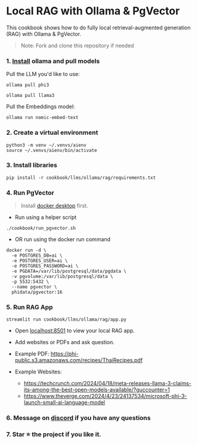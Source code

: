 # Local RAG with Ollama & PgVector

This cookbook shows how to do fully local retrieval-augmented generation (RAG) with Ollama & PgVector.

> Note: Fork and clone this repository if needed

### 1. [Install](https://github.com/ollama/ollama?tab=readme-ov-file#macos) ollama and pull models

Pull the LLM you'd like to use:

```shell
ollama pull phi3

ollama pull llama3
```

Pull the Embeddings model:

```shell
ollama run nomic-embed-text
```

### 2. Create a virtual environment

```shell
python3 -m venv ~/.venvs/aienv
source ~/.venvs/aienv/bin/activate
```

### 3. Install libraries

```shell
pip install -r cookbook/llms/ollama/rag/requirements.txt
```

### 4. Run PgVector

> Install [docker desktop](https://docs.docker.com/desktop/install/mac-install/) first.

- Run using a helper script

```shell
./cookbook/run_pgvector.sh
```

- OR run using the docker run command

```shell
docker run -d \
  -e POSTGRES_DB=ai \
  -e POSTGRES_USER=ai \
  -e POSTGRES_PASSWORD=ai \
  -e PGDATA=/var/lib/postgresql/data/pgdata \
  -v pgvolume:/var/lib/postgresql/data \
  -p 5532:5432 \
  --name pgvector \
  phidata/pgvector:16
```

### 5. Run RAG App

```shell
streamlit run cookbook/llms/ollama/rag/app.py
```

- Open [localhost:8501](http://localhost:8501) to view your local RAG app.

- Add websites or PDFs and ask question.
- Example PDF: https://phi-public.s3.amazonaws.com/recipes/ThaiRecipes.pdf
- Example Websites:
  - https://techcrunch.com/2024/04/18/meta-releases-llama-3-claims-its-among-the-best-open-models-available/?guccounter=1
  - https://www.theverge.com/2024/4/23/24137534/microsoft-phi-3-launch-small-ai-language-model

### 6. Message on [discord](https://discord.gg/4MtYHHrgA8) if you have any questions

### 7. Star ⭐️ the project if you like it.

